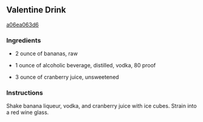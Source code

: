 ## Valentine Drink

[a06ea063d6](http://www.food.com/recipe/valentine-drink-177984)

### Ingredients

 - 2 ounce of bananas, raw

 - 1 ounce of alcoholic beverage, distilled, vodka, 80 proof

 - 3 ounce of cranberry juice, unsweetened

### Instructions

Shake banana liqueur, vodka, and cranberry juice with ice cubes. Strain into a red wine glass.